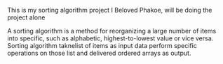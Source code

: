 This is my sorting algorithm project
I Beloved Phakoe, will be doing the project alone 




A sorting algorithm is a method for reorganizing
a large number of items into specific, such as alphabetic,
highest-to-lowest value or vice versa. 
Sorting algorithm taknelist of items as input data
perform specific operations on those list and delivered
ordered arrays as output.
